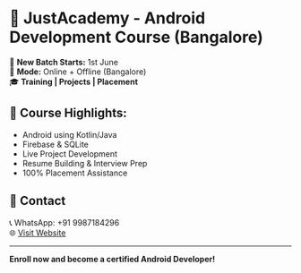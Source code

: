 # 🚀 JustAcademy - Android Development Course (Bangalore)

📅 **New Batch Starts:** 1st June  
🏫 **Mode:** Online + Offline (Bangalore)  
🎓 **Training | Projects | Placement**

## 📘 Course Highlights:
- Android using Kotlin/Java
- Firebase & SQLite
- Live Project Development
- Resume Building & Interview Prep
- 100% Placement Assistance

## 📍 Contact
📞 WhatsApp: +91 9987184296  
🌐 [Visit Website](https://yourusername.github.io/justacademy-android-course/)

---

**Enroll now and become a certified Android Developer!**
